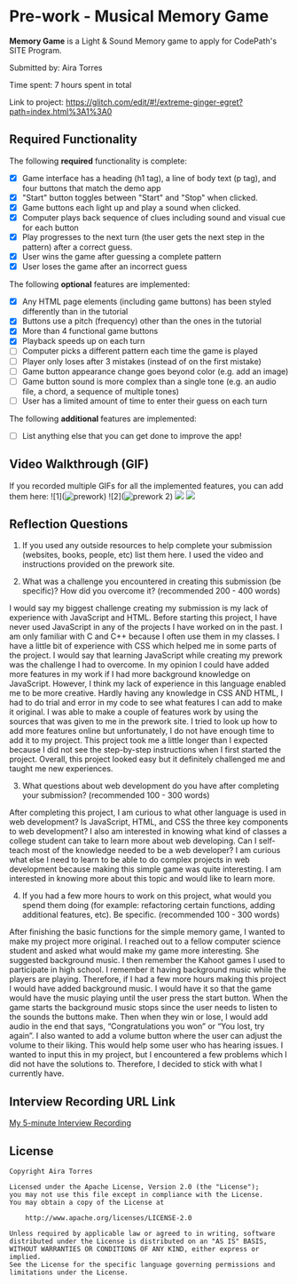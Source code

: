 # Pre-work - Musical Memory Game

**Memory Game** is a Light & Sound Memory game to apply for CodePath's SITE Program. 

Submitted by: Aira Torres

Time spent: 7 hours spent in total

Link to project: https://glitch.com/edit/#!/extreme-ginger-egret?path=index.html%3A1%3A0

## Required Functionality

The following **required** functionality is complete:

* [X] Game interface has a heading (h1 tag), a line of body text (p tag), and four buttons that match the demo app
* [X] "Start" button toggles between "Start" and "Stop" when clicked. 
* [X] Game buttons each light up and play a sound when clicked. 
* [X] Computer plays back sequence of clues including sound and visual cue for each button
* [X] Play progresses to the next turn (the user gets the next step in the pattern) after a correct guess. 
* [X] User wins the game after guessing a complete pattern
* [X] User loses the game after an incorrect guess

The following **optional** features are implemented:

* [X] Any HTML page elements (including game buttons) has been styled differently than in the tutorial
* [X] Buttons use a pitch (frequency) other than the ones in the tutorial
* [X] More than 4 functional game buttons
* [X] Playback speeds up on each turn
* [ ] Computer picks a different pattern each time the game is played
* [ ] Player only loses after 3 mistakes (instead of on the first mistake)
* [ ] Game button appearance change goes beyond color (e.g. add an image)
* [ ] Game button sound is more complex than a single tone (e.g. an audio file, a chord, a sequence of multiple tones)
* [ ] User has a limited amount of time to enter their guess on each turn

The following **additional** features are implemented:

- [ ] List anything else that you can get done to improve the app!

## Video Walkthrough (GIF)

If you recorded multiple GIFs for all the implemented features, you can add them here:
![1](![prework ](https://user-images.githubusercontent.com/102396976/161355195-d58bf7dc-731a-4237-8b91-5182e5df6e21.gif))
![2](![prework 2](https://user-images.githubusercontent.com/102396976/161355234-cd33bdcf-598c-4ed9-880f-adde9da44af0.gif))
![](gif3-link-here)
![](gif4-link-here)

## Reflection Questions
1. If you used any outside resources to help complete your submission (websites, books, people, etc) list them here. 
I used the video and instructions provided on the prework site.

2. What was a challenge you encountered in creating this submission (be specific)? How did you overcome it? (recommended 200 - 400 words) 

I would say my biggest challenge creating my submission is my lack of experience with JavaScript and HTML. Before starting this project, I have never used JavaScript in any of the projects I have worked on in the past. I am only familiar with C and C++ because I often use them in my classes. I have a little bit of experience with CSS which helped me in some parts of the project. I would say that learning JavaScript while creating my prework was the challenge I had to overcome. In my opinion I could have added more features in my work if I had more background knowledge on JavaScript. However, I think my lack of experience in this language enabled me to be more creative. Hardly having any knowledge in CSS AND HTML, I had to do trial and error in my code to see what features I can add to make it original. I was able to make a couple of features work by using the sources that was given to me in the prework site. I tried to look up how to add more features online but unfortunately, I do not have enough time to add it to my project. This project took me a little longer than I expected because I did not see the step-by-step instructions when I first started the project. Overall, this project looked easy but it definitely challenged me and taught me new experiences.

3. What questions about web development do you have after completing your submission? (recommended 100 - 300 words) 

After completing this project, I am curious to what other language is used in web development? Is JavaScript, HTML, and CSS the three key components to web development? I also am interested in knowing what kind of classes a college student can take to learn more about web developing. Can I self-teach most of the knowledge needed to be a web developer? I am curious what else I need to learn to be able to do complex projects in web development because making this simple game was quite interesting. I am interested in knowing more about this topic and would like to learn more.

4. If you had a few more hours to work on this project, what would you spend them doing (for example: refactoring certain functions, adding additional features, etc). Be specific. (recommended 100 - 300 words) 

After finishing the basic functions for the simple memory game, I wanted to make my project more original. I reached out to a fellow computer science student and asked what would make my game more interesting. She suggested background music. I then remember the Kahoot games I used to participate in high school. I remember it having background music while the players are playing. Therefore, if I had a few more hours making this project I would have added background music. I would have it so that the game would have the music playing until the user press the start button. When the game starts the background music stops since the user needs to listen to the sounds the buttons make. Then when they win or lose, I would add audio in the end that says, “Congratulations you won” or “You lost, try again”.  I also wanted to add a volume button where the user can adjust the volume to their liking. This would help some user who has hearing issues. I wanted to input this in my project, but I encountered a few problems which I did not have the solutions to. Therefore, I decided to stick with what I currently have.

## Interview Recording URL Link

[My 5-minute Interview Recording](https://www.loom.com/share/104d11facfd2496dada4f47ef4fe2302)


## License

    Copyright Aira Torres

    Licensed under the Apache License, Version 2.0 (the "License");
    you may not use this file except in compliance with the License.
    You may obtain a copy of the License at

        http://www.apache.org/licenses/LICENSE-2.0

    Unless required by applicable law or agreed to in writing, software
    distributed under the License is distributed on an "AS IS" BASIS,
    WITHOUT WARRANTIES OR CONDITIONS OF ANY KIND, either express or implied.
    See the License for the specific language governing permissions and
    limitations under the License.
